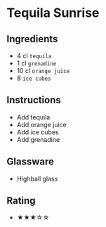 # Tequila Sunrise

## Ingredients
- 4 cl `tequila`
- 1 cl `grenadine`
- 10 cl `orange juice`
- 8 `ice cubes`

## Instructions
- Add tequila
- Add orange juice
- Add ice cubes
- Add grenadine

## Glassware
- Highball glass

## Rating
- ★★★☆☆